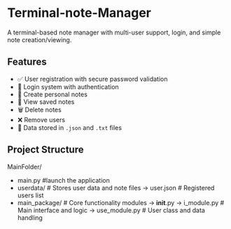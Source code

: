 # Terminal-note-Manager
A terminal-based note manager with multi-user support, login, and simple note creation/viewing.

## Features

- ✅ User registration with secure password validation
- 🔐 Login system with authentication
- 📝 Create personal notes
- 📖 View saved notes
- 🗑️ Delete notes
- ❌ Remove users
- 📂 Data stored in `.json` and `.txt` files

## Project Structure

MainFolder/
  - main.py #launch the application
  - userdata/ # Stores user data and note files
     -> user.json # Registered users list
  - main_package/ # Core functionality modules
     -> __init__.py
     -> i_module.py # Main interface and logic
     -> use_module.py # User class and data handling

